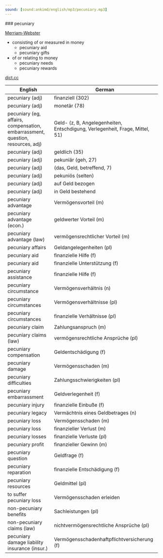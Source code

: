 ```yaml
---
sound: [sound:ankimd/english/mp3/pecuniary.mp3]
---
```


\### pecuniary

[Merriam-Webster](https://www.merriam-webster.com/dictionary/pecuniary)

- consisting of or measured in money
    - pecuniary aid
    - pecuniary gifts
- of or relating to money
    - pecuniary needs
    - pecuniary rewards

[dict.cc](https://www.dict.cc/pecuniary)

| English        | German       |
| -------------- | ------------ |
| pecuniary (adj) | finanziell (302) |
| pecuniary (adj) | monetär (78) |
| pecuniary (eg, affairs, compensation, embarrassment, question, resources, adj) | Geld- (z, B, Angelegenheiten, Entschdigung, Verlegenheit, Frage, Mittel, 51) |
| pecuniary (adj) | geldlich (35) |
| pecuniary (adj) | pekuniär (geh, 27) |
| pecuniary (adj) |  (das, Geld, betreffend, 7) |
| pecuniary (adj) | pekuniös (selten) |
| pecuniary (adj) | auf Geld bezogen |
| pecuniary (adj) | in Geld bestehend |
| pecuniary advantage | Vermögensvorteil (m) |
| pecuniary advantage (econ.) | geldwerter Vorteil (m) |
| pecuniary advantage (law) | vermögensrechtlicher Vorteil (m) |
| pecuniary affairs | Geldangelegenheiten (pl) |
| pecuniary aid | finanzielle Hilfe (f) |
| pecuniary aid | finanzielle Unterstützung (f) |
| pecuniary assistance | finanzielle Hilfe (f) |
| pecuniary circumstance | Vermögensverhältnis (n) |
| pecuniary circumstances | Vermögensverhältnisse (pl) |
| pecuniary circumstances | finanzielle Verhältnisse (pl) |
| pecuniary claim | Zahlungsanspruch (m) |
| pecuniary claims (law) | vermögensrechtliche Ansprüche (pl) |
| pecuniary compensation | Geldentschädigung (f) |
| pecuniary damage | Vermögensschaden (m) |
| pecuniary difficulties | Zahlungsschwierigkeiten (pl) |
| pecuniary embarrassment | Geldverlegenheit (f) |
| pecuniary injury | finanzielle Einbuße (f) |
| pecuniary legacy | Vermächtnis eines Geldbetrages (n) |
| pecuniary loss | Vermögensschaden (m) |
| pecuniary loss | finanzieller Verlust (m) |
| pecuniary losses | finanzielle Verluste (pl) |
| pecuniary profit | finanzieller Gewinn (m) |
| pecuniary question | Geldfrage (f) |
| pecuniary reparation | finanzielle Entschädigung (f) |
| pecuniary resources | Geldmittel (pl) |
| to suffer pecuniary loss | Vermögensschaden erleiden |
| non-pecuniary benefits | Sachleistungen (pl) |
| non-pecuniary claims (law) | nichtvermögensrechtliche Ansprüche (pl) |
| pecuniary damage liability insurance (insur.) | Vermögensschadenhaftpflichtversicherung (f) |
